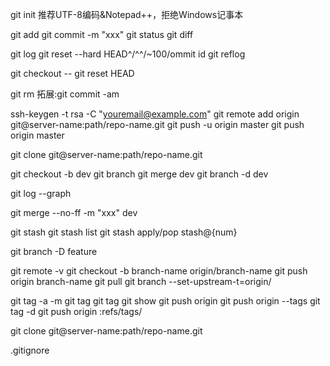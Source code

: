 git init
推荐UTF-8编码&Notepad++，拒绝Windows记事本

git add <flie>
git commit -m "xxx"
git status
git diff

git log
git reset --hard HEAD^/^^/~100/ommit id
git reflog

git checkout -- <flie>
git reset HEAD <file>

git rm
拓展:git commit -am

ssh-keygen -t rsa -C "youremail@example.com"
git remote add origin git@server-name:path/repo-name.git
git push -u origin master
git push origin master

git clone git@server-name:path/repo-name.git

git checkout -b dev
git branch
git merge dev
git branch -d dev

git log --graph

git merge --no-ff -m "xxx" dev

git stash
git stash list
git stash apply/pop stash@{num}

git branch -D feature

git remote -v
git checkout -b branch-name origin/branch-name
git push origin branch-name
git pull
git branch --set-upstream-t=origin/<branch-name> <branch-name> 

git tag -a <name> -m <message>
git tag
git tag <name> <commit id>
git show <name>
git push origin <name>
git push origin --tags
git tag -d <name>
git push origin :refs/tags/<name>

git clone git@server-name:path/repo-name.git

.gitignore